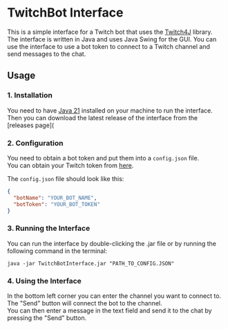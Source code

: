 # TwitchBot Interface

This is a simple interface for a Twitch bot that uses the [Twitch4J](https://twitch4j.github.io/) library. 
The interface is written in Java and uses Java Swing for the GUI.
You can use the interface to use a bot token to connect to a Twitch channel and send messages to the chat.

## Usage

### 1. Installation 
You need to have [Java 21](https://www.oracle.com/de/java/technologies/downloads/#java21) installed on your machine to run the interface.
Then you can download the latest release of the interface from the [releases page](

### 2. Configuration

You need to obtain a bot token and put them into a ```config.json``` file. <br> 
You can obtain your Twitch token from [here](https://twitchapps.com/tmi/).<br>

The ```config.json``` file should look like this:
```json
{
  "botName": "YOUR_BOT_NAME",
  "botToken": "YOUR_BOT_TOKEN"
}
```

### 3. Running the Interface

You can run the interface by double-clicking the .jar file or by running the following command in the terminal:
```shell
java -jar TwitchBotInterface.jar "PATH_TO_CONFIG.JSON"
```

### 4. Using the Interface
In the bottom left corner you can enter the channel you want to connect to. <br>
The "Send" button will connect the bot to the channel. <br>
You can then enter a message in the text field and send it to the chat by pressing the "Send" button.